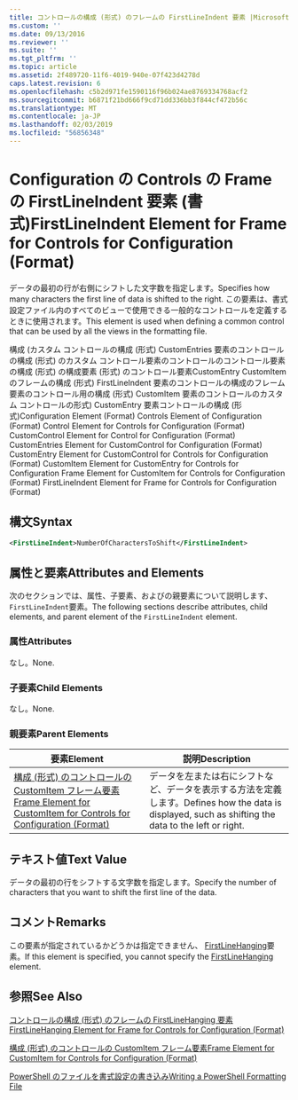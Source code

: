 ```yaml
---
title: コントロールの構成 (形式) のフレームの FirstLineIndent 要素 |Microsoft Docs
ms.custom: ''
ms.date: 09/13/2016
ms.reviewer: ''
ms.suite: ''
ms.tgt_pltfrm: ''
ms.topic: article
ms.assetid: 2f489720-11f6-4019-940e-07f423d4278d
caps.latest.revision: 6
ms.openlocfilehash: c5b2d971fe1590116f96b024ae8769334768acf2
ms.sourcegitcommit: b6871f21bd666f9cd71dd336bb3f844cf472b56c
ms.translationtype: MT
ms.contentlocale: ja-JP
ms.lasthandoff: 02/03/2019
ms.locfileid: "56856348"
---
```

# <a name="firstlineindent-element-for-frame-for-controls-for-configuration-format"></a><span data-ttu-id="2a34a-102">Configuration の Controls の Frame の FirstLineIndent 要素 (書式)</span><span class="sxs-lookup"><span data-stu-id="2a34a-102">FirstLineIndent Element for Frame for Controls for Configuration (Format)</span></span>

<span data-ttu-id="2a34a-103">データの最初の行が右側にシフトした文字数を指定します。</span><span class="sxs-lookup"><span data-stu-id="2a34a-103">Specifies how many characters the first line of data is shifted to the right.</span></span> <span data-ttu-id="2a34a-104">この要素は、書式設定ファイル内のすべてのビューで使用できる一般的なコントロールを定義するときに使用されます。</span><span class="sxs-lookup"><span data-stu-id="2a34a-104">This element is used when defining a common control that can be used by all the views in the formatting file.</span></span>

<span data-ttu-id="2a34a-105">構成 (カスタム コントロールの構成 (形式) CustomEntries 要素のコントロールの構成 (形式) のカスタム コントロール要素のコントロールのコントロール要素の構成 (形式) の構成要素 (形式) のコントロール要素CustomEntry CustomItem のフレームの構成 (形式) FirstLineIndent 要素のコントロールの構成のフレーム要素のコントロール用の構成 (形式) CustomItem 要素のコントロールのカスタム コントロールの形式) CustomEntry 要素コントロールの構成 (形式)</span><span class="sxs-lookup"><span data-stu-id="2a34a-105">Configuration Element (Format) Controls Element of Configuration (Format) Control Element for Controls for Configuration (Format) CustomControl Element for Control for Configuration (Format) CustomEntries Element for CustomControl for Configuration (Format) CustomEntry Element for CustomControl for Controls for Configuration (Format) CustomItem Element for CustomEntry for Controls for Configuration Frame Element for CustomItem for Controls for Configuration (Format) FirstLineIndent Element for Frame for Controls for Configuration (Format)</span></span>

## <a name="syntax"></a><span data-ttu-id="2a34a-106">構文</span><span class="sxs-lookup"><span data-stu-id="2a34a-106">Syntax</span></span>

```xml
<FirstLineIndent>NumberOfCharactersToShift</FirstLineIndent>
```

## <a name="attributes-and-elements"></a><span data-ttu-id="2a34a-107">属性と要素</span><span class="sxs-lookup"><span data-stu-id="2a34a-107">Attributes and Elements</span></span>

<span data-ttu-id="2a34a-108">次のセクションでは、属性、子要素、およびの親要素について説明します、`FirstLineIndent`要素。</span><span class="sxs-lookup"><span data-stu-id="2a34a-108">The following sections describe attributes, child elements, and parent element of the `FirstLineIndent` element.</span></span>

### <a name="attributes"></a><span data-ttu-id="2a34a-109">属性</span><span class="sxs-lookup"><span data-stu-id="2a34a-109">Attributes</span></span>

<span data-ttu-id="2a34a-110">なし。</span><span class="sxs-lookup"><span data-stu-id="2a34a-110">None.</span></span>

### <a name="child-elements"></a><span data-ttu-id="2a34a-111">子要素</span><span class="sxs-lookup"><span data-stu-id="2a34a-111">Child Elements</span></span>

<span data-ttu-id="2a34a-112">なし。</span><span class="sxs-lookup"><span data-stu-id="2a34a-112">None.</span></span>

### <a name="parent-elements"></a><span data-ttu-id="2a34a-113">親要素</span><span class="sxs-lookup"><span data-stu-id="2a34a-113">Parent Elements</span></span>

|<span data-ttu-id="2a34a-114">要素</span><span class="sxs-lookup"><span data-stu-id="2a34a-114">Element</span></span>|<span data-ttu-id="2a34a-115">説明</span><span class="sxs-lookup"><span data-stu-id="2a34a-115">Description</span></span>|
|-------------|-----------------|
|[<span data-ttu-id="2a34a-116">構成 (形式) のコントロールの CustomItem フレーム要素</span><span class="sxs-lookup"><span data-stu-id="2a34a-116">Frame Element for CustomItem for Controls for Configuration (Format)</span></span>](./frame-element-for-customitem-for-controls-for-configuration-format.md)|<span data-ttu-id="2a34a-117">データを左または右にシフトなど、データを表示する方法を定義します。</span><span class="sxs-lookup"><span data-stu-id="2a34a-117">Defines how the data is displayed, such as shifting the data to the left or right.</span></span>|

## <a name="text-value"></a><span data-ttu-id="2a34a-118">テキスト値</span><span class="sxs-lookup"><span data-stu-id="2a34a-118">Text Value</span></span>

<span data-ttu-id="2a34a-119">データの最初の行をシフトする文字数を指定します。</span><span class="sxs-lookup"><span data-stu-id="2a34a-119">Specify the number of characters that you want to shift the first line of the data.</span></span>

## <a name="remarks"></a><span data-ttu-id="2a34a-120">コメント</span><span class="sxs-lookup"><span data-stu-id="2a34a-120">Remarks</span></span>

<span data-ttu-id="2a34a-121">この要素が指定されているかどうかは指定できません、 [FirstLineHanging](./firstlinehanging-element-for-frame-for-controls-for-configuration-format.md)要素。</span><span class="sxs-lookup"><span data-stu-id="2a34a-121">If this element is specified, you cannot specify the [FirstLineHanging](./firstlinehanging-element-for-frame-for-controls-for-configuration-format.md) element.</span></span>

## <a name="see-also"></a><span data-ttu-id="2a34a-122">参照</span><span class="sxs-lookup"><span data-stu-id="2a34a-122">See Also</span></span>

[<span data-ttu-id="2a34a-123">コントロールの構成 (形式) のフレームの FirstLineHanging 要素</span><span class="sxs-lookup"><span data-stu-id="2a34a-123">FirstLineHanging Element for Frame for Controls for Configuration (Format)</span></span>](./firstlinehanging-element-for-frame-for-controls-for-configuration-format.md)

[<span data-ttu-id="2a34a-124">構成 (形式) のコントロールの CustomItem フレーム要素</span><span class="sxs-lookup"><span data-stu-id="2a34a-124">Frame Element for CustomItem for Controls for Configuration (Format)</span></span>](./frame-element-for-customitem-for-controls-for-configuration-format.md)

[<span data-ttu-id="2a34a-125">PowerShell のファイルを書式設定の書き込み</span><span class="sxs-lookup"><span data-stu-id="2a34a-125">Writing a PowerShell Formatting File</span></span>](./writing-a-powershell-formatting-file.md)
